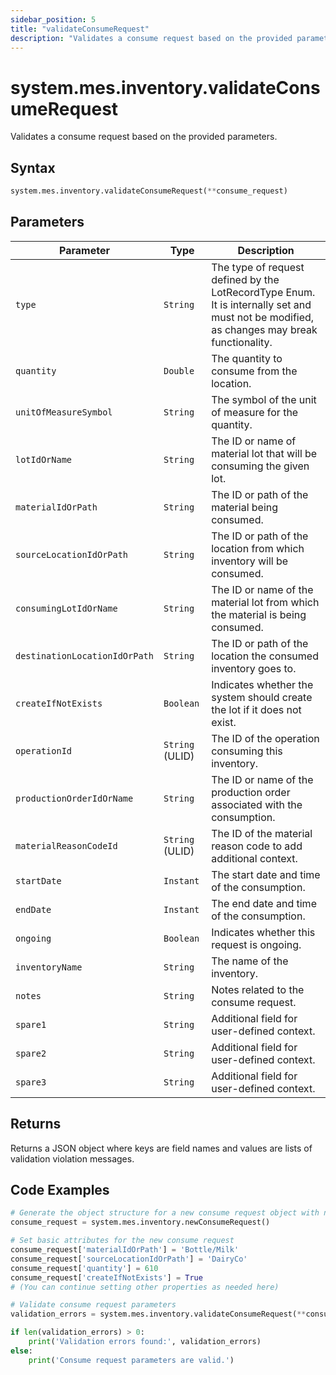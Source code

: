 ```yaml
---
sidebar_position: 5
title: "validateConsumeRequest"
description: "Validates a consume request based on the provided parameters."
---
```


# system.mes.inventory.validateConsumeRequest

Validates a consume request based on the provided parameters.

## Syntax
```python
system.mes.inventory.validateConsumeRequest(**consume_request)
```

## Parameters

| Parameter                      | Type            | Description                                                                                                                               |
|--------------------------------|-----------------|-------------------------------------------------------------------------------------------------------------------------------------------|
| `type`                         | `String`        | The type of request defined by the LotRecordType Enum. It is internally set and must not be modified, as changes may break functionality. |
| `quantity`                     | `Double`        | The quantity to consume from the location.                                                                                                |
| `unitOfMeasureSymbol`          | `String`        | The symbol of the unit of measure for the quantity.                                                                                       |
| `lotIdOrName`                  | `String`        | The ID or name of material lot that will be consuming the given lot.                                                                      |
| `materialIdOrPath`             | `String`        | The ID or path of the material being consumed.                                                                                            |
| `sourceLocationIdOrPath`       | `String`        | The ID or path of the location from which inventory will be consumed.                                                                     |
| `consumingLotIdOrName`         | `String`        | The ID or name of the material lot from which the material is being consumed.                                                             |
| `destinationLocationIdOrPath`  | `String`        | The ID or path of the location the consumed inventory goes to.                                                                            |
| `createIfNotExists`            | `Boolean`       | Indicates whether the system should create the lot if it does not exist.                                                                  |
| `operationId`                  | `String` (ULID) | The ID of the operation consuming this inventory.                                                                                         |
| `productionOrderIdOrName`      | `String`        | The ID or name of the production order associated with the consumption.                                                                   |
| `materialReasonCodeId`         | `String` (ULID) | The ID of the material reason code to add additional context.                                                                             |
| `startDate`                    | `Instant`       | The start date and time of the consumption.                                                                                               |
| `endDate`                      | `Instant`       | The end date and time of the consumption.                                                                                                 |
| `ongoing`                      | `Boolean`       | Indicates whether this request is ongoing.                                                                                                |
| `inventoryName`                | `String`        | The name of the inventory.                                                                                                                |
| `notes`                        | `String`        | Notes related to the consume request.                                                                                                     |
| `spare1`                       | `String`        | Additional field for user-defined context.                                                                                                |
| `spare2`                       | `String`        | Additional field for user-defined context.                                                                                                |
| `spare3`                       | `String`        | Additional field for user-defined context.                                                                                                |

## Returns

Returns a JSON object where keys are field names and values are lists of validation violation messages.

## Code Examples

```python
# Generate the object structure for a new consume request object with no initial arguments
consume_request = system.mes.inventory.newConsumeRequest()

# Set basic attributes for the new consume request
consume_request['materialIdOrPath'] = 'Bottle/Milk'
consume_request['sourceLocationIdOrPath'] = 'DairyCo'
consume_request['quantity'] = 610
consume_request['createIfNotExists'] = True
# (You can continue setting other properties as needed here)

# Validate consume request parameters
validation_errors = system.mes.inventory.validateConsumeRequest(**consume_request)

if len(validation_errors) > 0:
    print('Validation errors found:', validation_errors)
else:
    print('Consume request parameters are valid.')
```
